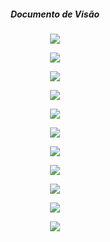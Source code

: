 <h5 align = "center">Documento de Visão</h5>

<p align="center">
  <img src="https://i.imgur.com/gnmSd90.png" />
</p>

<p align="center">
  <img src="https://i.imgur.com/w8R2lc6.png" />
</p>

<p align="center">
  <img src="https://i.imgur.com/bWGYLpi.png" />
</p>

<p align="center">
  <img src="https://i.imgur.com/H4uj1zp.png" />
</p>  

<p align="center">
  <img src="https://i.imgur.com/JeZFrl7.png" />
</p> 

<p align="center">
  <img src="https://i.imgur.com/0qwz0Og.png" />
</p> 

<p align="center">
  <img src="https://i.imgur.com/oKHZPfm.png" />
</p> 

<p align="center">
  <img src="https://i.imgur.com/7oeXLv5.png" />
</p> 

<p align="center">
  <img src="https://i.imgur.com/WFM7QU7.png" />
</p> 

<p align="center">
  <img src="https://i.imgur.com/NNlN3dQ.png"
</p> 

<p align="center">
  <img src="https://i.imgur.com/im0h9rG.png" />
</p> 

